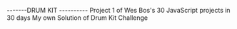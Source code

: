 -------DRUM KIT ----------
Project 1 of Wes Bos's 30 JavaScript projects in 30 days
My own Solution of Drum Kit Challenge
